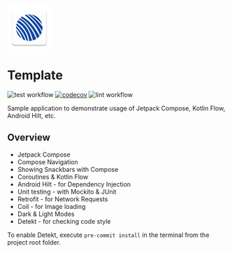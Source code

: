 <img src="app/src/main/ic_launcher-playstore.png" alt="icon" width="100"/>

# Template
![test workflow](https://github.com/SoftTeco/AndroidAppTemplate/actions/workflows/test.yml/badge.svg)
[![codecov](https://codecov.io/gh/SoftTeco/AndroidAppTemplate/graph/badge.svg)](https://codecov.io/gh/SoftTeco/AndroidAppTemplate)
![lint workflow](https://github.com/SoftTeco/AndroidAppTemplate/actions/workflows/lint.yml/badge.svg)

Sample application to demonstrate usage of Jetpack Compose, Kotlin Flow, Android Hilt, etc.

## Overview

* Jetpack Compose
* Compose Navigation
* Showing Snackbars with Compose
* Coroutines & Kotlin Flow
* Android Hilt - for Dependency Injection
* Unit testing - with Mockito & JUnit
* Retrofit - for Network Requests
* Coil - for Image loading
* Dark & Light Modes
* Detekt - for checking code style

To enable Detekt, execute `pre-commit install` in the terminal from the project root folder.
